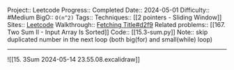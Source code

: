 Project:: Leetcode
Progress:: Completed
Date:: 2024-05-01
Difficulty:: #Medium 
BigO:: `O(n^2)`
Tags:: 
Techniques:: [[2 pointers - Sliding Window]]
Sites:: [Leetcode](https://leetcode.com/problems/3sum/description/)
Walkthrough:: [Fetching Title#d2f9](https://www.youtube.com/watch?v=jzZsG8n2R9A)
Related problems:: [[167. Two Sum II - Input Array Is Sorted]]
Code:: [[15.3-sum.py]]
Note:: skip duplicated number in the next loop (both big(for) and small(while) loop)

---

![[15. 3Sum 2024-05-14 23.55.08.excalidraw]]